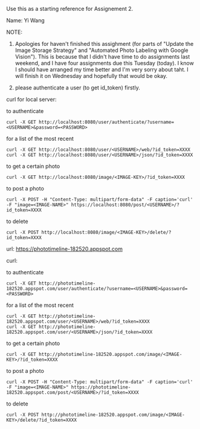 Use this as a starting reference for Assignement 2.

Name: Yi Wang

NOTE:
1. Apologies for haven't finished this assighment (for parts of "Update the Image Storage Strategy" and "Automated Photo Labeling with Google Vision"). This is because that I didn't have time to do assignments last weekend, and I have four assignments due this Tuesday (today). I know I should have arranged my time better and I'm very sorry about taht. I will finish it on Wednesday and hopefully that would be okay. 

2. please authenticate a user (to get id_token) firstly.


curl for local server:

to authenticate
```
curl -X GET http://localhost:8080/user/authenticate/?username=<USERNAME>&password=<PASSWORD>
```

for a list of the most recent
```
curl -X GET http://localhost:8080/user/<USERNAME>/web/?id_token=XXXX
curl -X GET http://localhost:8080/user/<USERNAME>/json/?id_token=XXXX
```

to get a certain photo
```
curl -X GET http://localhost:8080/image/<IMAGE-KEY>/?id_token=XXXX
```

to post a photo
```
curl -X POST -H "Content-Type: multipart/form-data" -F caption='curl' -F "image=<IMAGE-NAME>" https://localhost:8080/post/<USERNAME>/?id_token=XXXX
```

to delete
```
curl -X POST http://localhost:8080/image/<IMAGE-KEY>/delete/?id_token=XXXX
```


url: https://phototimeline-182520.appspot.com

curl:

to authenticate
```
curl -X GET http://phototimeline-182520.appspot.com/user/authenticate/?username=<USERNAME>&password=<PASSWORD>
```

for a list of the most recent
```
curl -X GET http://phototimeline-182520.appspot.com/user/<USERNAME>/web/?id_token=XXXX
curl -X GET http://phototimeline-182520.appspot.com/user/<USERNAME>/json/?id_token=XXXX
```

to get a certain photo
```
curl -X GET http://phototimeline-182520.appspot.com/image/<IMAGE-KEY>/?id_token=XXXX
```

to post a photo
```
curl -X POST -H "Content-Type: multipart/form-data" -F caption='curl' -F "image=<IMAGE-NAME>" https://phototimeline-182520.appspot.com/post/<USERNAME>/?id_token=XXXX
```

to delete
```
curl -X POST http://phototimeline-182520.appspot.com/image/<IMAGE-KEY>/delete/?id_token=XXXX
```